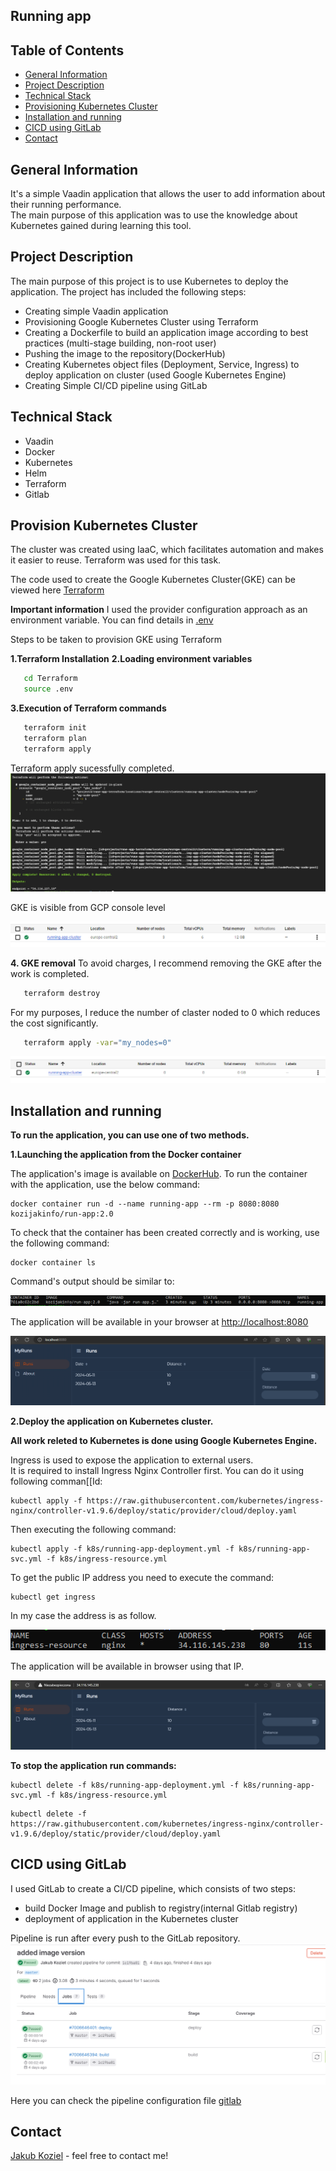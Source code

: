 ## Running app

## Table of Contents

* [General Information](#general-information)
* [Project Description](#project-description)
* [Technical Stack](#technical-stack)
* [Provisioning Kubernetes Cluster](#provisioning-kubernetes-cluster)
* [Installation and running](#installation-and-running)
* [CICD using GitLab](#cicd-using-gitlab)
* [Contact](#contact)

## General Information

It's a simple Vaadin application that allows the user to add information about their running performance.\
The main purpose of this application was to use the knowledge about Kubernetes gained during learning this tool.

## Project Description

The main purpose of this project is to use Kubernetes to deploy the application.
The project has included the following steps:
* Creating simple Vaadin application
* Provisioning Google Kubernetes Cluster using Terraform
* Creating a Dockerfile to build an application image according to best practices (multi-stage building, non-root user)
* Pushing the image to the repository(DockerHub)
* Creating Kubernetes object files (Deployment, Service, Ingress) to deploy application on cluster (used Google Kubernetes Engine)
* Creating Simple CI/CD pipeline using GitLab

## Technical Stack

* Vaadin
* Docker
* Kubernetes
* Helm
* Terraform
* Gitlab

## Provision Kubernetes Cluster

The cluster was created using IaaC, which facilitates automation and makes it easier to reuse.
Terraform was used for this task.

The code used to create the Google Kubernetes Cluster(GKE) can be viewed here [Terraform](https://github.com/jakubkoziel992/runs-app/tree/master/Terraform)

**Important information**
I used the provider configuration approach as an environment variable. You can find details in [.env](https://github.com/jakubkoziel992/runs-app/blob/master/Terraform/.env)

Steps to be taken to provision GKE using Terraform

**1.Terraform Installation**
**2.Loading environment variables**
```bash
   cd Terraform
   source .env
```
**3.Execution of Terraform commands**
```bash
   terraform init
   terraform plan
   terraform apply
```
Terraform apply sucessfully completed.
![Image](https://raw.githubusercontent.com/jakubkoziel992/runs-app/master/.github/terraform_apply.png)

GKE is visible from GCP console level


![Image](https://raw.githubusercontent.com/jakubkoziel992/runs-app/master/.github/gke_console.png)

**4. GKE removal**
To avoid charges, I recommend removing the GKE after the work is completed.
```bash
   terraform destroy
```

For my purposes, I reduce the number of claster noded to 0 which reduces the cost significantly.
```bash
   terraform apply -var="my_nodes=0"
```

![Image](https://raw.githubusercontent.com/jakubkoziel992/runs-app/master/.github/gke_console2.png)


## Installation and running

**To run the application, you can use one of two methods.**

**1.Launching the application from the Docker container**

The application's image is available on [DockerHub](https://hub.docker.com/r/kozijakinfo/run-app/tags). To run the container with the application, use the below command:

```
docker container run -d --name running-app --rm -p 8080:8080 kozijakinfo/run-app:2.0
```

To check that the container has been created correctly and is working, use the following command:

```
docker container ls
```
Command's output should be similar to:

![Image](https://raw.githubusercontent.com/jakubkoziel992/runs-app/master/.github/container_ls.png)

The application will be available in your browser at [http://localhost:8080](http://localhost:8080)

![Image](https://raw.githubusercontent.com/jakubkoziel992/runs-app/master/.github/application.png)

**2.Deploy the application on Kubernetes cluster.**

**All work releted to Kubernetes is done using Google Kubernetes Engine.**

Ingress is used to expose the application to external users.\
It is required to install Ingress Nginx Controller first. You can do it using following comman[[Id:


```
kubectl apply -f https://raw.githubusercontent.com/kubernetes/ingress-nginx/controller-v1.9.6/deploy/static/provider/cloud/deploy.yaml
```
Then executing the following command:

```
kubectl apply -f k8s/running-app-deployment.yml -f k8s/running-app-svc.yml -f k8s/ingress-resource.yml
```

To get the public IP address you need to execute the command:

```
kubectl get ingress
```
In my case the address is as follow.

![Image](https://raw.githubusercontent.com/jakubkoziel992/runs-app/master/.github/ingress.png)

The application will be available in browser using that IP.

![Image](https://raw.githubusercontent.com/jakubkoziel992/runs-app/master/.github/ingress_appliction.png)


**To stop the application run commands:**

```
kubectl delete -f k8s/running-app-deployment.yml -f k8s/running-app-svc.yml -f k8s/ingress-resource.yml
```

```
kubectl delete -f https://raw.githubusercontent.com/kubernetes/ingress-nginx/controller-v1.9.6/deploy/static/provider/cloud/deploy.yaml
```

## CICD using GitLab

I used GitLab to create a CI/CD pipeline, which consists of two steps:
* build Docker Image and publish to registry(internal Gitlab registry)
* deployment of application in the Kubernetes cluster

Pipeline is run after every push to the GitLab repository.
![Image](https://raw.githubusercontent.com/jakubkoziel992/runs-app/master/.github/pipeline.png)




Here you can check the pipeline configuration file [gitlab](https://github.com/jakubkoziel992/runs-app/blob/master/.gitlab-ci.yml)

## Contact

[Jakub Koziel](https://www.linkedin.com/in/jakubkozieł/) - feel free to contact me!
